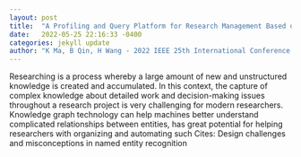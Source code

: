 ```yaml
---
layout: post
title:  "A Profiling and Query Platform for Research Management Based on Knowledge Graph"
date:   2022-05-25 22:16:33 -0400
categories: jekyll update
author: "K Ma, B Qin, H Wang - 2022 IEEE 25th International Conference on Computer , 2022"
---
```

Researching is a process whereby a large amount of new and unstructured knowledge is created and accumulated. In this context, the capture of complex knowledge about detailed work and decision-making issues throughout a research project is very challenging for modern researchers. Knowledge graph technology can help machines better understand complicated relationships between entities, has great potential for helping researchers with organizing and automating such  Cites: Design challenges and misconceptions in named entity recognition